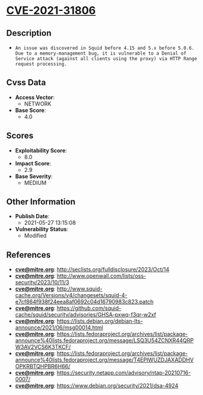 
# [CVE-2021-31806](http://seclists.org/fulldisclosure/2023/Oct/14)

## Description

- `An issue was discovered in Squid before 4.15 and 5.x before 5.0.6. Due to a memory-management bug, it is vulnerable to a Denial of Service attack (against all clients using the proxy) via HTTP Range request processing.`

## Cvss Data

- **Access Vector**:
  - NETWORK
- **Base Score**:
  - 4.0

## Scores

- **Exploitability Score**:
  - 8.0
- **Impact Score**:
  - 2.9
- **Base Severity**:
  - MEDIUM

## Other Information

- **Publish Date**:
  - 2021-05-27 13:15:08
- **Vulnerability Status**:
  - Modified

## References

- **cve@mitre.org**: http://seclists.org/fulldisclosure/2023/Oct/14
- **cve@mitre.org**: http://www.openwall.com/lists/oss-security/2023/10/11/3
- **cve@mitre.org**: http://www.squid-cache.org/Versions/v4/changesets/squid-4-e7cf864f938f24eea8af0692c04d16790983c823.patch
- **cve@mitre.org**: https://github.com/squid-cache/squid/security/advisories/GHSA-pxwq-f3qr-w2xf
- **cve@mitre.org**: https://lists.debian.org/debian-lts-announce/2021/06/msg00014.html
- **cve@mitre.org**: https://lists.fedoraproject.org/archives/list/package-announce%40lists.fedoraproject.org/message/LSQ3U54ZCNXR44QRPW3AV2VCS6K3TKCF/
- **cve@mitre.org**: https://lists.fedoraproject.org/archives/list/package-announce%40lists.fedoraproject.org/message/T4EPIWUZDJAXADDHVOPKRBTQHPBR6H66/
- **cve@mitre.org**: https://security.netapp.com/advisory/ntap-20210716-0007/
- **cve@mitre.org**: https://www.debian.org/security/2021/dsa-4924

